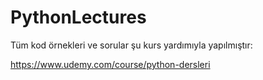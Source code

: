# PythonLectures
 
Tüm kod örnekleri ve sorular şu kurs yardımıyla yapılmıştır:

https://www.udemy.com/course/python-dersleri
